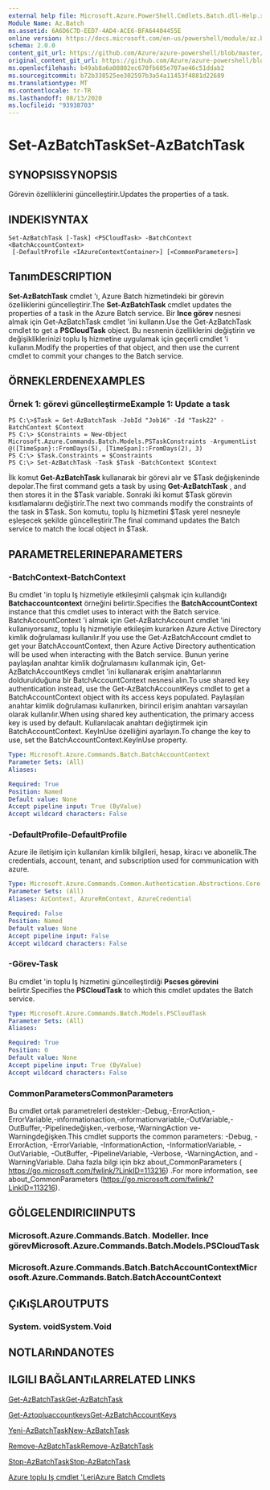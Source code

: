 ```yaml
---
external help file: Microsoft.Azure.PowerShell.Cmdlets.Batch.dll-Help.xml
Module Name: Az.Batch
ms.assetid: 6A6D6C7D-EED7-4AD4-ACE6-BFA64404455E
online version: https://docs.microsoft.com/en-us/powershell/module/az.batch/set-azbatchtask
schema: 2.0.0
content_git_url: https://github.com/Azure/azure-powershell/blob/master/src/Batch/Batch/help/Set-AzBatchTask.md
original_content_git_url: https://github.com/Azure/azure-powershell/blob/master/src/Batch/Batch/help/Set-AzBatchTask.md
ms.openlocfilehash: b49ab8a6a08802ec670fb605e707ae46c51ddab2
ms.sourcegitcommit: b72b338525ee302597b3a54a11453f4881d22689
ms.translationtype: MT
ms.contentlocale: tr-TR
ms.lasthandoff: 08/13/2020
ms.locfileid: "93938703"
---
```

# <span data-ttu-id="38460-101">Set-AzBatchTask</span><span class="sxs-lookup"><span data-stu-id="38460-101">Set-AzBatchTask</span></span>

## <span data-ttu-id="38460-102">SYNOPSIS</span><span class="sxs-lookup"><span data-stu-id="38460-102">SYNOPSIS</span></span>
<span data-ttu-id="38460-103">Görevin özelliklerini güncelleştirir.</span><span class="sxs-lookup"><span data-stu-id="38460-103">Updates the properties of a task.</span></span>

## <span data-ttu-id="38460-104">INDEKI</span><span class="sxs-lookup"><span data-stu-id="38460-104">SYNTAX</span></span>

```
Set-AzBatchTask [-Task] <PSCloudTask> -BatchContext <BatchAccountContext>
 [-DefaultProfile <IAzureContextContainer>] [<CommonParameters>]
```

## <span data-ttu-id="38460-105">Tanım</span><span class="sxs-lookup"><span data-stu-id="38460-105">DESCRIPTION</span></span>
<span data-ttu-id="38460-106">**Set-AzBatchTask** cmdlet 'ı, Azure Batch hizmetindeki bir görevin özelliklerini güncelleştirir.</span><span class="sxs-lookup"><span data-stu-id="38460-106">The **Set-AzBatchTask** cmdlet updates the properties of a task in the Azure Batch service.</span></span>
<span data-ttu-id="38460-107">Bir **Ince görev** nesnesi almak için Get-AzBatchTask cmdlet 'ini kullanın.</span><span class="sxs-lookup"><span data-stu-id="38460-107">Use the Get-AzBatchTask cmdlet to get a **PSCloudTask** object.</span></span>
<span data-ttu-id="38460-108">Bu nesnenin özelliklerini değiştirin ve değişikliklerinizi toplu Iş hizmetine uygulamak için geçerli cmdlet 'i kullanın.</span><span class="sxs-lookup"><span data-stu-id="38460-108">Modify the properties of that object, and then use the current cmdlet to commit your changes to the Batch service.</span></span>

## <span data-ttu-id="38460-109">ÖRNEKLERDEN</span><span class="sxs-lookup"><span data-stu-id="38460-109">EXAMPLES</span></span>

### <span data-ttu-id="38460-110">Örnek 1: görevi güncelleştirme</span><span class="sxs-lookup"><span data-stu-id="38460-110">Example 1: Update a task</span></span>
```
PS C:\>$Task = Get-AzBatchTask -JobId "Job16" -Id "Task22" -BatchContext $Context
PS C:\> $Constraints = New-Object Microsoft.Azure.Commands.Batch.Models.PSTaskConstraints -ArgumentList @([TimeSpan}::FromDays(5), [TimeSpan]::FromDays(2), 3)
PS C:\> $Task.Constraints = $Constraints
PS C:\> Set-AzBatchTask -Task $Task -BatchContext $Context
```

<span data-ttu-id="38460-111">İlk komut **Get-AzBatchTask** kullanarak bir görevi alır ve $Task değişkeninde depolar.</span><span class="sxs-lookup"><span data-stu-id="38460-111">The first command gets a task by using **Get-AzBatchTask** , and then stores it in the $Task variable.</span></span>
<span data-ttu-id="38460-112">Sonraki iki komut $Task görevin kısıtlamalarını değiştirir.</span><span class="sxs-lookup"><span data-stu-id="38460-112">The next two commands modify the constraints of the task in $Task.</span></span>
<span data-ttu-id="38460-113">Son komutu, toplu Iş hizmetini $Task yerel nesneyle eşleşecek şekilde güncelleştirir.</span><span class="sxs-lookup"><span data-stu-id="38460-113">The final command updates the Batch service to match the local object in $Task.</span></span>

## <span data-ttu-id="38460-114">PARAMETRELERINE</span><span class="sxs-lookup"><span data-stu-id="38460-114">PARAMETERS</span></span>

### <span data-ttu-id="38460-115">-BatchContext</span><span class="sxs-lookup"><span data-stu-id="38460-115">-BatchContext</span></span>
<span data-ttu-id="38460-116">Bu cmdlet 'in toplu Iş hizmetiyle etkileşimli çalışmak için kullandığı **Batchaccountcontext** örneğini belirtir.</span><span class="sxs-lookup"><span data-stu-id="38460-116">Specifies the **BatchAccountContext** instance that this cmdlet uses to interact with the Batch service.</span></span>
<span data-ttu-id="38460-117">BatchAccountContext 'i almak için Get-AzBatchAccount cmdlet 'ini kullanıyorsanız, toplu Iş hizmetiyle etkileşim kurarken Azure Active Directory kimlik doğrulaması kullanılır.</span><span class="sxs-lookup"><span data-stu-id="38460-117">If you use the Get-AzBatchAccount cmdlet to get your BatchAccountContext, then Azure Active Directory authentication will be used when interacting with the Batch service.</span></span> <span data-ttu-id="38460-118">Bunun yerine paylaşılan anahtar kimlik doğrulamasını kullanmak için, Get-AzBatchAccountKeys cmdlet 'ini kullanarak erişim anahtarlarının doldurulduğuna bir BatchAccountContext nesnesi alın.</span><span class="sxs-lookup"><span data-stu-id="38460-118">To use shared key authentication instead, use the Get-AzBatchAccountKeys cmdlet to get a BatchAccountContext object with its access keys populated.</span></span> <span data-ttu-id="38460-119">Paylaşılan anahtar kimlik doğrulaması kullanırken, birincil erişim anahtarı varsayılan olarak kullanılır.</span><span class="sxs-lookup"><span data-stu-id="38460-119">When using shared key authentication, the primary access key is used by default.</span></span> <span data-ttu-id="38460-120">Kullanılacak anahtarı değiştirmek için BatchAccountContext. KeyInUse özelliğini ayarlayın.</span><span class="sxs-lookup"><span data-stu-id="38460-120">To change the key to use, set the BatchAccountContext.KeyInUse property.</span></span>

```yaml
Type: Microsoft.Azure.Commands.Batch.BatchAccountContext
Parameter Sets: (All)
Aliases:

Required: True
Position: Named
Default value: None
Accept pipeline input: True (ByValue)
Accept wildcard characters: False
```

### <span data-ttu-id="38460-121">-DefaultProfile</span><span class="sxs-lookup"><span data-stu-id="38460-121">-DefaultProfile</span></span>
<span data-ttu-id="38460-122">Azure ile iletişim için kullanılan kimlik bilgileri, hesap, kiracı ve abonelik.</span><span class="sxs-lookup"><span data-stu-id="38460-122">The credentials, account, tenant, and subscription used for communication with azure.</span></span>

```yaml
Type: Microsoft.Azure.Commands.Common.Authentication.Abstractions.Core.IAzureContextContainer
Parameter Sets: (All)
Aliases: AzContext, AzureRmContext, AzureCredential

Required: False
Position: Named
Default value: None
Accept pipeline input: False
Accept wildcard characters: False
```

### <span data-ttu-id="38460-123">-Görev</span><span class="sxs-lookup"><span data-stu-id="38460-123">-Task</span></span>
<span data-ttu-id="38460-124">Bu cmdlet 'in toplu Iş hizmetini güncelleştirdiği **Pscses görevini** belirtir.</span><span class="sxs-lookup"><span data-stu-id="38460-124">Specifies the **PSCloudTask** to which this cmdlet updates the Batch service.</span></span>

```yaml
Type: Microsoft.Azure.Commands.Batch.Models.PSCloudTask
Parameter Sets: (All)
Aliases:

Required: True
Position: 0
Default value: None
Accept pipeline input: True (ByValue)
Accept wildcard characters: False
```

### <span data-ttu-id="38460-125">CommonParameters</span><span class="sxs-lookup"><span data-stu-id="38460-125">CommonParameters</span></span>
<span data-ttu-id="38460-126">Bu cmdlet ortak parametreleri destekler:-Debug,-ErrorAction,-ErrorVariable,-ınformationaction,-ınformationvariable,-OutVariable,-OutBuffer,-Pipelinedeğişken,-verbose,-WarningAction ve-Warningdeğişken.</span><span class="sxs-lookup"><span data-stu-id="38460-126">This cmdlet supports the common parameters: -Debug, -ErrorAction, -ErrorVariable, -InformationAction, -InformationVariable, -OutVariable, -OutBuffer, -PipelineVariable, -Verbose, -WarningAction, and -WarningVariable.</span></span> <span data-ttu-id="38460-127">Daha fazla bilgi için bkz about_CommonParameters ( https://go.microsoft.com/fwlink/?LinkID=113216) .</span><span class="sxs-lookup"><span data-stu-id="38460-127">For more information, see about_CommonParameters (https://go.microsoft.com/fwlink/?LinkID=113216).</span></span>

## <span data-ttu-id="38460-128">GÖLGELENDIRICI</span><span class="sxs-lookup"><span data-stu-id="38460-128">INPUTS</span></span>

### <span data-ttu-id="38460-129">Microsoft.Azure.Commands.Batch. Modeller. Ince görev</span><span class="sxs-lookup"><span data-stu-id="38460-129">Microsoft.Azure.Commands.Batch.Models.PSCloudTask</span></span>

### <span data-ttu-id="38460-130">Microsoft.Azure.Commands.Batch.BatchAccountContext</span><span class="sxs-lookup"><span data-stu-id="38460-130">Microsoft.Azure.Commands.Batch.BatchAccountContext</span></span>

## <span data-ttu-id="38460-131">ÇıKıŞLAR</span><span class="sxs-lookup"><span data-stu-id="38460-131">OUTPUTS</span></span>

### <span data-ttu-id="38460-132">System. void</span><span class="sxs-lookup"><span data-stu-id="38460-132">System.Void</span></span>

## <span data-ttu-id="38460-133">NOTLARıNDA</span><span class="sxs-lookup"><span data-stu-id="38460-133">NOTES</span></span>

## <span data-ttu-id="38460-134">ILGILI BAĞLANTıLAR</span><span class="sxs-lookup"><span data-stu-id="38460-134">RELATED LINKS</span></span>

[<span data-ttu-id="38460-135">Get-AzBatchTask</span><span class="sxs-lookup"><span data-stu-id="38460-135">Get-AzBatchTask</span></span>](./Get-AzBatchTask.md)

[<span data-ttu-id="38460-136">Get-Aztopluaccountkeys</span><span class="sxs-lookup"><span data-stu-id="38460-136">Get-AzBatchAccountKeys</span></span>](./Get-AzBatchAccountKey.md)

[<span data-ttu-id="38460-137">Yeni-AzBatchTask</span><span class="sxs-lookup"><span data-stu-id="38460-137">New-AzBatchTask</span></span>](./New-AzBatchTask.md)

[<span data-ttu-id="38460-138">Remove-AzBatchTask</span><span class="sxs-lookup"><span data-stu-id="38460-138">Remove-AzBatchTask</span></span>](./Remove-AzBatchTask.md)

[<span data-ttu-id="38460-139">Stop-AzBatchTask</span><span class="sxs-lookup"><span data-stu-id="38460-139">Stop-AzBatchTask</span></span>](./Stop-AzBatchTask.md)

[<span data-ttu-id="38460-140">Azure toplu Iş cmdlet 'Leri</span><span class="sxs-lookup"><span data-stu-id="38460-140">Azure Batch Cmdlets</span></span>](/powershell/module/az.batch)


